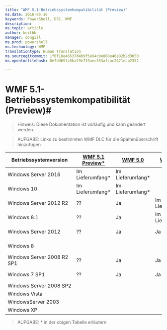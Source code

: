 ```yaml
---
title: "WMF 5.1-Betriebssystemkompatibilität (Preview)"
ms.date: 2016-05-16
keywords: PowerShell, DSC, WMF
description: 
ms.topic: article
author: keithb
manager: dongill
ms.prod: powershell
ms.technology: WMF
translationtype: Human Translation
ms.sourcegitcommit: 1f6f18e46537d4b9f5e64c9e808e46e82b2d3050
ms.openlocfilehash: 8e7dd69fc5ba29e719aec353afcac2471ecb2352

---
```


# WMF 5.1-Betriebssystemkompatibilität (Preview)#

> Hinweis: Diese Dokumentation ist vorläufig und kann geändert werden.

>AUFGABE: Links zu bestimmten WMF DLC für die Spaltenüberschrift hinzufügen

| Betriebssystemversion | [WMF 5.1 Preview*]() | [WMF 5.0]() | [WMF 4.0]() |  [WMF 3.0]() | [WMF 2.0]() |
| ------------------------ | ----------- | ----------- | ----------- | ------------ |  ------------- |
| Windows Server 2016 | Im Lieferumfang* | Im Lieferumfang* |  |  |  |
| Windows 10 | Im Lieferumfang* | Im Lieferumfang*  | | | |  
| Windows Server 2012 R2| ?? | Ja | Im Lieferumfang |  |  |
| Windows 8.1 | ?? | Ja |  Im Lieferumfang |  |  |
| Windows Server 2012 | ?? | Ja | Ja |  Im Lieferumfang | |
| Windows 8 |  |  |  | Im Lieferumfang | |
| Windows Server 2008 R2 SP1 | ?? | Ja | Ja |  Ja| Im Lieferumfang |
| Windows 7 SP1  | ?? | Ja | Ja | Ja | Im Lieferumfang |
| Windows Server 2008 SP2 | | | | Ja | Ja |
| Windows Vista | | | | | Ja |
| WindowsServer 2003| | | |  | Ja |
| Windows XP | | | |  | Ja |

>AUFGABE: * in der obigen Tabelle erläutern



<!--HONumber=Jul16_HO1-->


